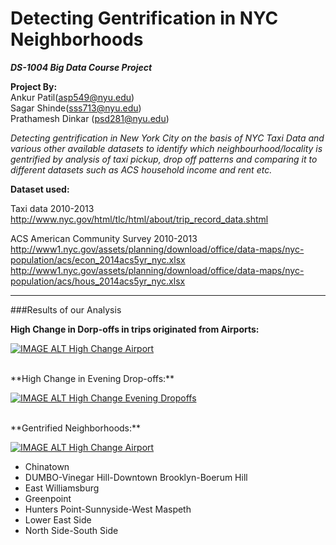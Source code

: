 # Detecting Gentrification in NYC Neighborhoods
**_DS-1004 Big Data Course Project_**

**Project By:**  
Ankur Patil(asp549@nyu.edu)  
Sagar Shinde(sss713@nyu.edu)  
Prathamesh Dinkar (psd281@nyu.edu)  

*Detecting gentrification in New York City on the basis of  NYC Taxi Data and various other available datasets to identify which neighbourhood/locality is gentrified by analysis of taxi pickup, drop off patterns and comparing it to different datasets such as ACS household income and rent etc.*

**Dataset used:**

Taxi data 2010-2013
http://www.nyc.gov/html/tlc/html/about/trip_record_data.shtml

ACS American Community Survey 2010-2013
http://www1.nyc.gov/assets/planning/download/office/data-maps/nyc-population/acs/econ_2014acs5yr_nyc.xlsx
http://www1.nyc.gov/assets/planning/download/office/data-maps/nyc-population/acs/hous_2014acs5yr_nyc.xlsx

***
###Results of our Analysis  

**High Change in Dorp-offs in trips originated from Airports:**

[![IMAGE ALT High Change Airport](http://res.cloudinary.com/pdinkar/image/upload/v1463179512/High_Change_in_Drop-offs_from_Airports_jhaxak.png)](https://sss713.cartodb.com/viz/6e0efb3a-18a7-11e6-bd06-0ea31932ec1d/public_map)

<br/>  
**High Change in Evening Drop-offs:**

[![IMAGE ALT High Change Evening Dropoffs](http://res.cloudinary.com/pdinkar/image/upload/v1463179513/Change_in_Evening_Drop-offs_schncl.png)](https://sss713.cartodb.com/viz/7dae9e12-189b-11e6-94fc-0ea31932ec1d/public_map)

<br/>    
**Gentrified Neighborhoods:**

[![IMAGE ALT High Change Airport](http://res.cloudinary.com/pdinkar/image/upload/v1463179511/Conclusion_ne0s2o.png)](https://sss713.cartodb.com/viz/32b28b56-1951-11e6-bc00-0e31c9be1b51/public_map)

* Chinatown  
* DUMBO-Vinegar Hill-Downtown Brooklyn-Boerum Hill  
* East Williamsburg  
* Greenpoint  
* Hunters Point-Sunnyside-West Maspeth  
* Lower East Side  
* North Side-South Side  

